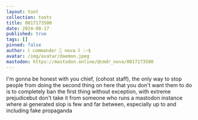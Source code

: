 ```yaml
---
layout: toot
collection: toots
title: 0817173500
date: 2024-08-17
published: true
tags: []
pinned: false
author: ⸸ commander ░ nova ⸸ :~$
avatar: /img/avatar/daemon.jpeg
mastodon: https://mastodon.online/@cmdr_nova/0817173500
---
```


I'm gonna be honest with you chief, (cohost staff), the only way to stop people from doing the second thing on here that you don't want them to do is to completely ban the first thing without exception, with extreme prejudicebut don't take it from someone who runs a mastodon instance where ai generated slop is few and far between, especially up to and including fake propaganda
